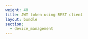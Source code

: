 ```yaml
---
weight: 40
title: JWT token using REST client
layout: bundle
section:
  - device_management
---
```

